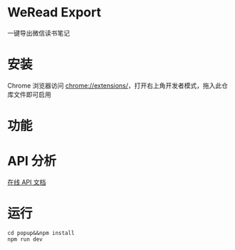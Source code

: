 # WeRead Export
一键导出微信读书笔记
# 安装
Chrome 浏览器访问 [chrome://extensions/](chrome://extensions/)，打开右上角开发者模式，拖入此仓库文件即可启用
# 功能

# API 分析

[在线 API 文档](https://scarfree.w.eolink.com/share/project/api/?groupID=-1&shareCode=65wWvE&shareToken=$2y$10$ZVixV4UGvQ221pgkWRQKOO4Ew~2FYGsXSwPbg.NRZO8i7r6hChj5q7e&shareID=355331)

# 运行
```
cd popup&&npm install
npm run dev
```